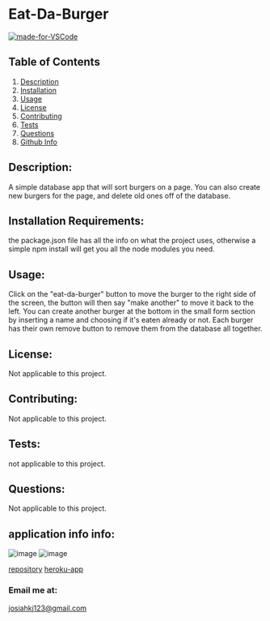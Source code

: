 
# Eat-Da-Burger
[![made-for-VSCode](https://img.shields.io/badge/Made%20for-VSCode-1f425f.svg)](https://github.com/JosiahkJohnson)
    
## Table of Contents
1. [Description](#Description)
2. [Installation](#Installation)
3. [Usage](#Usage)
4. [License](#License)
5. [Contributing](#Contributing)
6. [Tests](#Tests)
7. [Questions](#Questions)
8. [Github Info](#Info)

## Description:<a name = "Description"></a>
A simple database app that will sort burgers on a page. You can also create new burgers for the page, and delete old ones off of the database.

## Installation Requirements:<a name = "Installation"></a>
the package.json file has all the info on what the project uses, otherwise a simple npm install will get you all the node modules you need.

## Usage:<a name = "Usage"></a>
Click on the "eat-da-burger" button to move the burger to the right side of the screen, the button will then say "make another" to move it back to the left. You can create another burger at the bottom in the small form section by inserting a name and choosing if it's eaten already or not. Each burger has their own remove button to remove them from the database all together.

## License:<a name = "License"></a>
Not applicable to this project.

## Contributing:<a name = "Contributing"></a>
Not applicable to this project.

## Tests:<a name = "Tests"></a>
not applicable to this project.

## Questions:<a name = "Questions"></a>
Not applicable to this project.

## application info info:<a name = "Info"></a>

![image](https://user-images.githubusercontent.com/57826922/77604372-540ba380-6ee0-11ea-8fd7-272ff881e8f9.png)
![image](https://user-images.githubusercontent.com/57826922/77604398-6259bf80-6ee0-11ea-9655-e1c265970a9c.png)

[repository](https://github.com/JosiahkJohnson/eat-da-burger)
[heroku-app](https://eats-the-burger.herokuapp.com/)


### Email me at:
josiahkj123@gmail.com

